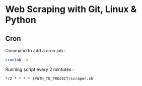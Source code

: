 
# Web Scraping with Git, Linux & Python

## Cron

Command to add a cron job :
```bash
crontab -e
```
Running script every 2 mintutes :
```
*/2 * * * * $PATH_TO_PROJECT/scraper.sh
```